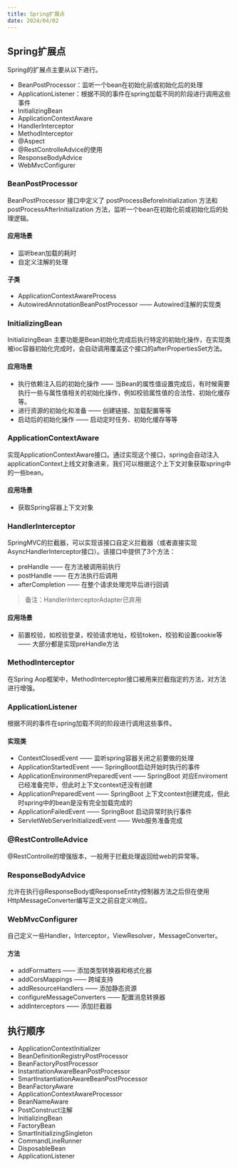 ```yaml
---
title: Spring扩展点
date: 2024/04/02
---
```


## Spring扩展点

Spring的扩展点主要从以下进行。

- BeanPostProcessor：监听一个bean在初始化前或初始化后的处理
- ApplicationListener：根据不同的事件在spring加载不同的阶段进行调用这些事件
- InitializingBean
- ApplicationContextAware
- HandlerInterceptor
- MethodInterceptor
- @Aspect
- @RestControlleAdvice的使用
- ResponseBodyAdvice
- WebMvcConfigurer

### BeanPostProcessor

BeanPostProcessor 接口中定义了 postProcessBeforeInitialization 方法和postProcessAfterInitialization 方法，监听一个bean在初始化前或初始化后的处理逻辑。

#### 应用场景

- 监听bean加载的耗时
- 自定义注解的处理

#### 子类

- ApplicationContextAwareProcess
- AutowiredAnnotationBeanPostProcessor —— Autowired注解的实现类

### InitializingBean

InitializingBean 主要功能是Bean初始化完成后执行特定的初始化操作，在实现类被ioc容器初始化完成时，会自动调用覆盖这个接口的afterPropertiesSet方法。

#### 应用场景

- 执行依赖注入后的初始化操作 —— 当Bean的属性值设置完成后，有时候需要执行一些与属性值相关的初始化操作，例如校验属性值的合法性、初始化缓存等。
- 进行资源的初始化和准备 —— 创建链接、加载配置等等
- 启动后的初始化操作 —— 启动定时任务、初始化缓存等等

### ApplicationContextAware

实现ApplicationContextAware接口。通过实现这个接口，spring会自动注入applicationContext上线文对象进来，我们可以根据这个上下文对象获取spring中的一些bean。

#### 应用场景

- 获取Spring容器上下文对象

### HandlerInterceptor

SpringMVC的拦截器，可以实现该接口自定义拦截器（或者直接实现AsyncHandlerInterceptor接口）。该接口中提供了3个方法：

- preHandle —— 在方法被调用前执行 
- postHandle —— 在方法执行后调用 
- afterCompletion —— 在整个请求处理完毕后进行回调

> 备注：HandlerInterceptorAdapter已弃用

#### 应用场景

- 前置校验，如校验登录，校验请求地址，校验token，校验和设置cookie等 —— 大部分都是实现preHandle方法

### MethodInterceptor

在Spring Aop框架中，MethodInterceptor接口被用来拦截指定的方法，对方法进行增强。

### ApplicationListener

根据不同的事件在spring加载不同的阶段进行调用这些事件。

#### 实现类

- ContextClosedEvent  —— 监听spring容器关闭之前要做的处理
- ApplicationStartedEvent —— SpringBoot启动开始时执行的事件
- ApplicationEnvironmentPreparedEvent —— SpringBoot 对应Enviroment已经准备完毕，但此时上下文context还没有创建
- ApplicationPreparedEvent —— SpringBoot 上下文context创建完成，但此时spring中的bean是没有完全加载完成的
- ApplicationFailedEvent —— SpringBoot 启动异常时执行事件
- ServletWebServerInitializedEvent —— Web服务准备完成

### @RestControlleAdvice

@RestControlle的增强版本，一般用于拦截处理返回给web的异常等。

### ResponseBodyAdvice

允许在执行@ResponseBody或ResponseEntity控制器方法之后但在使用HttpMessageConverter编写正文之前自定义响应。

### WebMvcConfigurer

自己定义一些Handler，Interceptor，ViewResolver，MessageConverter。

#### 方法

- addFormatters —— 添加类型转换器和格式化器
- addCorsMappings —— 跨域支持
- addResourceHandlers —— 添加静态资源
- configureMessageConverters —— 配置消息转换器
- addInterceptors —— 添加拦截器

## 执行顺序

- ApplicationContextInitializer
- BeanDefinitionRegistryPostProcessor
- BeanFactoryPostProcessor
- InstantiationAwareBeanPostProcessor
- SmartInstantiationAwareBeanPostProcessor
- BeanFactoryAware
- ApplicationContextAwareProcessor
- BeanNameAware
- PostConstruct注解
- InitializingBean
- FactoryBean
- SmartInitializingSingleton
- CommandLineRunner
- DisposableBean
- ApplicationListener





